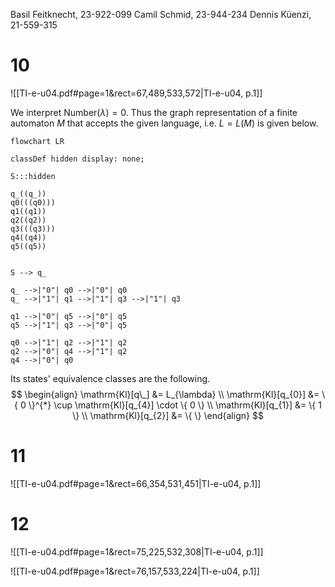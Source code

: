 
Basil Feitknecht, 23-922-099
Camil Schmid, 23-944-234
Dennis Küenzi, 21-559-315


# 10
![[TI-e-u04.pdf#page=1&rect=67,489,533,572|TI-e-u04, p.1]]

We interpret $\mathrm{Number}(\lambda)=0$. Thus the graph representation of a finite automaton $M$ that accepts the given language, i.e. $L=L(M)$ is given below.

```mermaid
flowchart LR

classDef hidden display: none;

S:::hidden

q_((q_))
q0(((q0)))
q1((q1))
q2((q2))
q3(((q3)))
q4((q4))
q5((q5))


S --> q_

q_ -->|"0"| q0 -->|"0"| q0
q_ -->|"1"| q1 -->|"1"| q3 -->|"1"| q3

q1 -->|"0"| q5 -->|"0"| q5
q5 -->|"1"| q3 -->|"0"| q5 

q0 -->|"1"| q2 -->|"1"| q2
q2 -->|"0"| q4 -->|"1"| q2
q4 -->|"0"| q0
```

Its states' equivalence classes are the following.
$$
\begin{align}
\mathrm{Kl}[q\_] &= L_{\lambda} \\
\mathrm{Kl}[q_{0}] &= \{ 0 \}^{*} \cup \mathrm{Kl}[q_{4}] \cdot \{ 0 \} \\
\mathrm{Kl}[q_{1}] &= \{ 1 \} \\
\mathrm{Kl}[q_{2}] &= \{  \}
\end{align}
$$



# 11
![[TI-e-u04.pdf#page=1&rect=66,354,531,451|TI-e-u04, p.1]]



# 12

![[TI-e-u04.pdf#page=1&rect=75,225,532,308|TI-e-u04, p.1]]



![[TI-e-u04.pdf#page=1&rect=76,157,533,224|TI-e-u04, p.1]]
